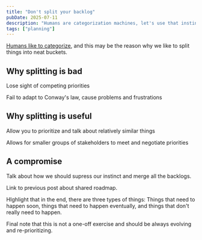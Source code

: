 ```yaml
---
title: "Don't split your backlog"
pubDate: 2025-07-11
description: "Humans are categorization machines, let's use that instinct to create effective backlogs."
tags: ["planning"]
---
```


[Humans like to categorize](https://www.scientificamerican.com/article/wired-for-categorization/), and this may be the reason why we like to split things into neat buckets.

## Why splitting is bad

Lose sight of competing priorities

Fail to adapt to Conway's law, cause problems and frustrations

## Why splitting is useful

Allow you to prioritize and talk about relatively similar things

Allows for smaller groups of stakeholders to meet and negotiate priorities

## A compromise

Talk about how we should supress our instinct and merge all the backlogs.

Link to previous post about shared roadmap.

HIghlight that in the end, there are three types of things: Things that need to happen soon, things that need to happen eventually, and things that don't really need to happen.

Final note that this is not a one-off exercise and should be always evolving and re-prioritizing.
